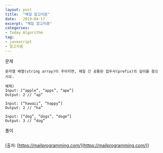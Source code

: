```yaml
---
layout: post
title:  "매일 알고리즘"
date:   2019-04-17
excerpt: "매일 알고리즘"
categories:
- Today Algorithm
tag:
- javascript
- 알고리즘
---
```


문제
```
문자열 배열(string array)이 주어지면, 제일 긴 공통된 접두사(prefix)의 길이를 찾으시오.

예제)
Input: [“apple”, “apps”, “ape”]
Output: 2 // “ap”

Input: [“hawaii”, “happy”]
Output: 2 // “ha”

Input: [“dog”, “dogs”, “doge”]
Output: 3 // “dog”
```

풀이
```javascript

```

[출처: [https://mailprogramming.com/](https://mailprogramming.com/)]
